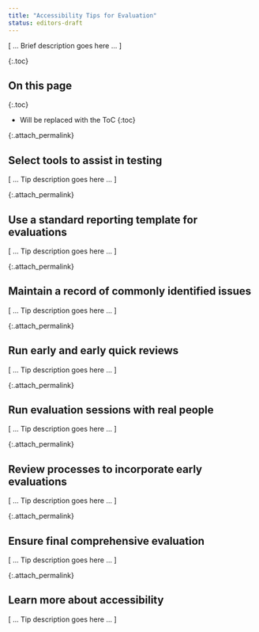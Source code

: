 ```yaml
---
title: "Accessibility Tips for Evaluation"
status: editors-draft
---
```


[ ... Brief description goes here ... ]

{:.toc}
## On this page

{:.toc}
* Will be replaced with the ToC
{:toc}

{:.attach_permalink}
## Select tools to assist in testing

<!-- TODO: Mention that this is automated and manual testing -->

[ ... Tip description goes here ... ]

{:.attach_permalink}
## Use a standard reporting template for evaluations

[ ... Tip description goes here ... ]

{:.attach_permalink}
## Maintain a record of commonly identified issues

[ ... Tip description goes here ... ]

{:.attach_permalink}
## Run early and early quick reviews

[ ... Tip description goes here ... ]

{:.attach_permalink}
## Run evaluation sessions with real people

[ ... Tip description goes here ... ]

{:.attach_permalink}
## Review processes to incorporate early evaluations

[ ... Tip description goes here ... ]

{:.attach_permalink}
## Ensure final comprehensive evaluation

[ ... Tip description goes here ... ]

{:.attach_permalink}
## Learn more about accessibility

[ ... Tip description goes here ... ]